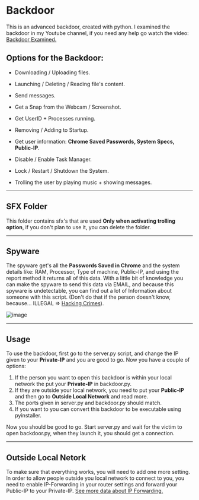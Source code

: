 # Backdoor
This is an advanced backdoor, created with python.
I examined the backdoor in my Youtube channel, if you need any help go watch the video: [Backdoor Examined.](https://youtu.be/f_ltfI7n-a4)

## Options for the Backdoor:

  - Downloading / Uploading files.

  - Launching / Deleting / Reading file's content.

  - Send messages.

  - Get a Snap from the Webcam / Screenshot.

  - Get UserID + Processes running.

  - Removing / Adding to Startup.

  - Get user information: **Chrome Saved Passwords, System Specs, Public-IP**. 

  - Disable / Enable Task Manager.

  - Lock / Restart / Shutdown the System.

  - Trolling the user by playing music + showing messages.

---

## SFX Folder
This folder contains sfx's that are used **Only when activating trolling option**, if you don't plan to use it, you can delete the folder.

---

## Spyware
The spyware get's all the **Passwords Saved in Chrome** and the system details like: RAM, Processor, Type of machine, Public-IP, and using the report method
it returns all of this data.
With a little bit of knowledge you can make the spyware to send this data via EMAIL, and because this spyware is undetectable, you can find out a lot of Information about someone with this script. (Don't do that if the person doesn't know, because... ILLEGAL => [Hacking Crimes](https://www.pandasecurity.com/en/mediacenter/panda-security/types-of-cybercrime/)).

![image](https://user-images.githubusercontent.com/44588965/131255946-0ae5dfea-592f-43f5-a383-fafd5938ecf8.png)

---

## Usage
To use the backdoor, first go to the server.py script, and change the IP given to your **Private-IP** and you are good to go. Now you have a couple of options:

1) If the person you want to open this backdoor is within your local network the put your **Private-IP** in backdoor.py.
2) If they are outside your local network, you need to put your **Public-IP** and then go to **Outside Local Network** and read more.
3) The ports given in server.py and backdoor.py should match.
4) If you want to you can convert this backdoor to be executable using pyinstaller.

Now you should be good to go.
Start server.py and wait for the victim to open backdoor.py, when they launch it, you should get a connection.

---

## Outside Local Netork
To make sure that everything works, you will need to add one more setting.
In order to allow people outside you local network to connect to you, you need to enable IP-Forwarding in your router settings and forward your Public-IP to your Private-IP.
[See more data about IP Forwarding.](https://en.wikipedia.org/wiki/IP_routing)
